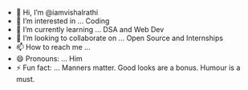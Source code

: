 - 👋 Hi, I’m @iamvishalrathi
- 👀 I’m interested in ... Coding
- 🌱 I’m currently learning ... DSA and Web Dev
- 💞️ I’m looking to collaborate on ... Open Source and Internships
- 📫 How to reach me ... 
- 😄 Pronouns: ... Him
- ⚡ Fun fact: ... Manners matter. Good looks are a bonus. Humour is a must.

<!---
iamVishalKumarRathi/iamVishalKumarRathi is a ✨ special ✨ repository because its `README.md` (this file) appears on your GitHub profile.
You can click the Preview link to take a look at your changes.
--->
